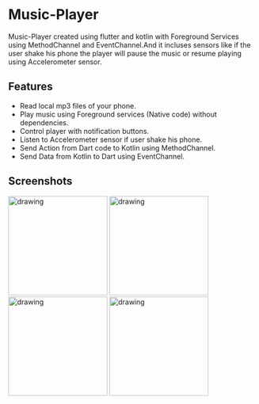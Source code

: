 # Music-Player
Music-Player created using flutter and kotlin with Foreground Services using MethodChannel and EventChannel.And it incluses sensors like if the user shake his phone the player will pause the music or resume playing using Accelerometer sensor. 


## Features
- Read local mp3 files of your phone.
- Play music using Foreground services (Native code) without dependencies.
- Control player with notification buttons.
- Listen to Accelerometer sensor if user shake his phone.
- Send Action from Dart code to Kotlin using MethodChannel.
- Send Data from Kotlin to Dart using EventChannel.


## Screenshots
<img src=https://user-images.githubusercontent.com/65148928/170351287-38d27be6-8124-4fea-aafa-c12e6ab8e5d2.png  alt="drawing" width="200"/>
<img src=https://user-images.githubusercontent.com/65148928/170351289-eed59803-868c-40a7-b32a-aa7fe76499b8.png alt="drawing" width="200"/>
<img src=https://user-images.githubusercontent.com/65148928/170351291-34220a17-6c79-4354-aca9-5a37d9e916cd.png alt="drawing" width="200"/>
<img src=https://user-images.githubusercontent.com/65148928/170351299-e1e2163b-e329-4a08-ab9a-59f6aa53cd8c.png alt="drawing" width="200"/>


